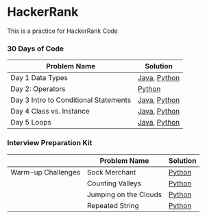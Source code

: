 # HackerRank
This is a practice for HackerRank Code

### 30 Days of Code

| Problem Name | Solution |
| --- | --- |
| Day 1 Data Types |  [Java](30_Day_Challenge/Day1.java), [Python](30_Day_Challenge/Day1.py)  |
| Day 2: Operators |  [Python](30_Day_Challenge/Day2_Operators.py)  |
| Day 3 Intro to Conditional Statements |  [Java](30_Day_Challenge/Day3_if.java), [Python](30_Day_Challenge/Day3_if.py)  |
| Day 4 Class vs. Instance |  [Java](30_Day_Challenge/Day4_class.java), [Python](30_Day_Challenge/Day4_class.py)  |
| Day 5 Loops |  [Java](30_Day_Challenge/Day5_loops.java), [Python](30_Day_Challenge/Day5_loops.py)  |


### Interview Preparation Kit

|| Problem Name | Solution |
| --- | --- | --- |
|Warm-up Challenges| Sock Merchant |  [Python](Interview_Preparation_Kit/Warm-up_Challenges/Sock_Merchant.py)  |
|| Counting Valleys |  [Python](Interview_Preparation_Kit/Warm-up_Challenges\CountingValleys.py)  |
|| Jumping on the Clouds |  [Python](Interview_Preparation_Kit/Warm-up_Challenges/Jumping_on_the_Clouds.py)  |
|| Repeated String |  [Python](Interview_Preparation_Kit/Warm-up_Challenges/Repeated_String.py)  |
